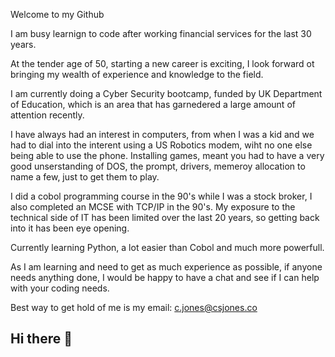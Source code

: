 Welcome to my Github

I am busy learnign to code after working financial services for the last 30 years.

At the tender age of 50, starting a new career is exciting, I look forward ot bringing my 
wealth of experience and knowledge to the field.

I am currently doing a Cyber Security bootcamp, funded by UK Department of Education, which 
is an area that has garnedered a large amount of attention recently.

I have always had an interest in computers, from when I was a kid and we had to dial into the interent using a US Robotics modem,
wiht no one else being able to use the phone. Installing games, meant you had to have a very good unserstanding of DOS, the prompt,
drivers, memeroy allocation to name a few, just to get them to play.

I did a cobol programming course in the 90's while I was a stock broker, I also completed an MCSE with TCP/IP in the 90's. 
My exposure to the technical side of IT has been limited over the last 20 years, so getting back into it has been eye 
opening.

Currently learning Python, a lot easier than Cobol and much more powerfull. 

As I am learning and need to get as much experience as possible, if anyone needs anything done, I would be happy to 
have a chat and see if I can help with your coding needs. 

Best way to get hold of me is my email: c.jones@csjones.co




## Hi there 👋

<!--
**Stoff73/Stoff73** is a ✨ _special_ ✨ repository because its `README.md` (this file) appears on your GitHub profile.

Here are some ideas to get you started:

- 🔭 I’m currently working on ...
- 🌱 I’m currently learning ...
- 👯 I’m looking to collaborate on ...
- 🤔 I’m looking for help with ...
- 💬 Ask me about ...
- 📫 How to reach me: ...
- 😄 Pronouns: ...
- ⚡ Fun fact: ...
-->
